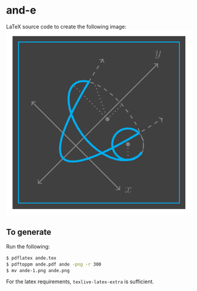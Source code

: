 # and-e
LaTeX source code to create the following image:
![and-e](ande.png)

## To generate
Run the following:
```bash
$ pdflatex ande.tex
$ pdftoppm ande.pdf ande -png -r 300
$ mv ande-1.png ande.png
```
For the latex requirements, `texlive-latex-extra` is sufficient.
